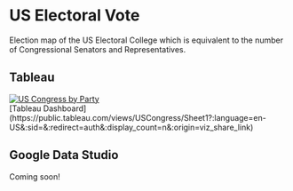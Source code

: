 # US Electoral Vote
Election map of the US Electoral College which is equivalent to the number of Congressional Senators and Representatives.

## Tableau
<div class='tableauPlaceholder' id='viz1735591994597' style='position: relative'><noscript><a href='#'><img alt='US Congress by Party ' src='https:&#47;&#47;public.tableau.com&#47;static&#47;images&#47;US&#47;USCongress&#47;Sheet1&#47;1_rss.png' style='border: none' /></a></noscript><object class='tableauViz'  style='display:none;'><param name='host_url' value='https%3A%2F%2Fpublic.tableau.com%2F' /> <param name='embed_code_version' value='3' /> <param name='site_root' value='' /><param name='name' value='USCongress&#47;Sheet1' /><param name='tabs' value='no' /><param name='toolbar' value='yes' /><param name='static_image' value='https:&#47;&#47;public.tableau.com&#47;static&#47;images&#47;US&#47;USCongress&#47;Sheet1&#47;1.png' /> <param name='animate_transition' value='yes' /><param name='display_static_image' value='yes' /><param name='display_spinner' value='yes' /><param name='display_overlay' value='yes' /><param name='display_count' value='yes' /><param name='language' value='en-US' /></object></div>                <script type='text/javascript'>                    var divElement = document.getElementById('viz1735591994597');                    var vizElement = divElement.getElementsByTagName('object')[0];                    vizElement.style.width='100%';vizElement.style.height=(divElement.offsetWidth*0.75)+'px';                    var scriptElement = document.createElement('script');                    scriptElement.src = 'https://public.tableau.com/javascripts/api/viz_v1.js';                    vizElement.parentNode.insertBefore(scriptElement, vizElement);</script>
[Tableau Dashboard](https://public.tableau.com/views/USCongress/Sheet1?:language=en-US&:sid=&:redirect=auth&:display_count=n&:origin=viz_share_link)

## Google Data Studio
Coming soon!
